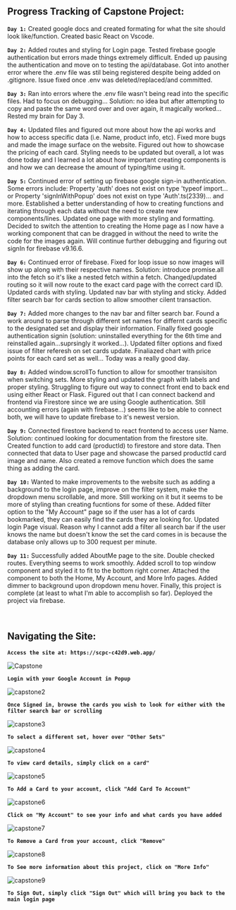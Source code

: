 ## Progress Tracking of Capstone Project: 

**`Day 1:`** 
Created google docs and created formating for what the site should look like/function. Created basic React on Vscode. 

**`Day 2:`** 
Added routes and styling for Login page. Tested firebase google authentication but errors made things extremely difficult. Ended up 
pausing the authentication and move on to testing the api/database. Got into another error where the .env file was stil being
registered despite being added on .gitignore. Issue fixed once .env was deleted/replaced/and committed. 

**`Day 3:`** 
Ran into errors where the .env file wasn't being read into the specific files. Had to focus on debugging...
Solution: no idea but after attempting to copy and paste the same word over and over again, it magically worked...
Rested my brain for Day 3. 

**`Day 4:`** 
Updated files and figured out more about how the api works and how to access specific data (i.e. Name, product info, etc). Fixed more bugs 
and made the image surface on the website. Figured out how to showcase the pricing of each card. Styling needs to be 
updated but overall, a lot was done today and I learned a lot about how important creating components is and how we can decrease the 
amount of typing/time using it. 

**`Day 5:`** 
Continued error of setting up firebase google sign-in authentication. Some errors include: Property 'auth' does not exist on type 'typeof import...
or Property 'signInWithPopup' does not exist on type 'Auth'.ts(2339)... and more. Established a better understanding of how to creating
functions and iterating through each data without the need to create new components/lines. Updated one page with more styling and formatting. 
Decided to switch the attention to creating the Home page as I now have a working component that can be dragged in without the need to 
write the code for the images again. Will continue further debugging and figuring out signIn for firebase v9.16.6.

**`Day 6:`** 
Continued error of firebase. Fixed for loop issue so now images will show up along with their respective names. Solution: introduce promise.all into 
the fetch so it's like a nested fetch within a fetch. Changed/updated routing so it will now route to the exact card page with the correct card ID. 
Updated cards with styling. Updated nav bar with styling and sticky. Added filter search bar for cards section to allow smoother cilent transaction. 
 
**`Day 7:`** 
Added more changes to the nav bar and filter search bar. Found a work around to parse through different set names for differnt cards specific to the
designated set and display their information. Finally fixed google authentication signin (solution: uninstalled everything for the 6th time and 
reinstalled again...suprsingly it worked...). Updated filter options and fixed issue of filter referesh on set cards update. Finaliazed chart with price
points for each card set as well... Today was a really good day. 

**`Day 8:`** 
Added window.scrollTo function to allow for smoother transisiton when switching sets. More styling and updated the graph with labels and proper styling. 
Struggling to figure out way to connect front end to back end using either React or Flask. Figured out that I can connect backend and frontend via 
Firestore since we are using Google authentication. Still accounting errors (again with firebase...) seems like to be able to connect both, we will
have to update firebase to it's newest version. 

**`Day 9:`** 
Connected firestore backend to react frontend to access user Name. Solution: continued looking for documentation from the firestore site.
Created function to add card (productId) to firestore and store data. Then connected that data to User page and showcase the parsed productId 
card image and name. Also created a remove function which does the same thing as adding the card. 

**`Day 10:`**
Wanted to make improvements to the website such as adding a background to the login page, improve on the filter system, make the dropdown menu scrollable,
and more. Still working on it but it seems to be more of styling than creating fucntions for some of these. Added filter option to the "My Account" page
so if the user has a lot of cards bookmarked, they can easily find the cards they are looking for. Updated login Page visual. Reason why I cannot add a 
filter all search bar if the user knows the name but doesn't know the set the card comes in is because the database only allows up to 300 request per minute. 

**`Day 11:`**
Successfully added AboutMe page to the site. Double checked routes. Everything seems to work smoothly. Added scroll to top window component and styled it to 
fit to the bottom right corner. Attached the component to both the Home, My Account, and More Info pages. Added dimmer to background upon dropdown menu hover. 
Finally, this project is complete (at least to what I'm able to accomplish so far). Deployed the project via firebase. 

<br />

## Navigating the Site: 

**`Access the site at: https://scpc-c42d9.web.app/`** 

![Capstone](https://user-images.githubusercontent.com/85653283/132105890-bc02cbbf-45a8-42c8-a74b-fba3cf99fa24.JPG)


**`Login with your Google Account in Popup`** 

![capstone2](https://user-images.githubusercontent.com/85653283/132105945-cd131595-7157-438b-9031-8bd55a6ae30d.JPG)


**`Once Signed in, browse the cards you wish to look for either with the filter search bar or scrolling`** 

![capstone3](https://user-images.githubusercontent.com/85653283/132105981-233f6513-2339-4224-8edb-762b838b23db.JPG)


**`To select a different set, hover over "Other Sets"`** 

![capstone4](https://user-images.githubusercontent.com/85653283/132106123-88cd997c-18d9-4018-a508-90dc367e15e6.JPG)


**`To view card details, simply click on a card"`** 

![capstone5](https://user-images.githubusercontent.com/85653283/132106167-8a27d944-d0f9-4f76-bafd-a23991c4b270.JPG)


**`To Add a Card to your account, click "Add Card To Account"`**

![capstone6](https://user-images.githubusercontent.com/85653283/132106199-efe69926-8474-4dbc-88a9-9f0f15c44429.JPG)


**`Click on "My Account" to see your info and what cards you have added`**

![capstone7](https://user-images.githubusercontent.com/85653283/132106221-1937cb7f-09c2-4979-be39-9fbfb7b5d179.JPG)


**`To Remove a Card from your account, click "Remove"`**

![capstone8](https://user-images.githubusercontent.com/85653283/132106237-652c15bd-bd0b-4d89-b0c7-9d6a8c3baeaf.JPG)


**`To See more information about this project, click on "More Info"`**

![capstone9](https://user-images.githubusercontent.com/85653283/132106264-c823781f-acca-4f89-971f-b0d3670bf7af.JPG)


**`To Sign Out, simply click "Sign Out" which will bring you back to the main login page`**
